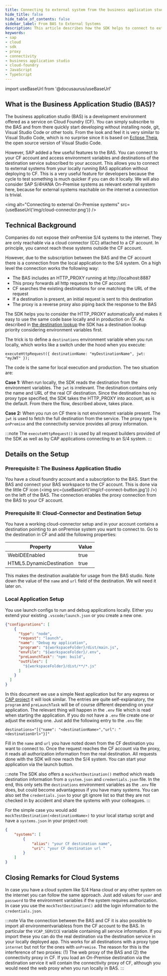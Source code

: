 ```yaml
---
title: Connecting to external system from the business application studio (BAS) with the SAP Cloud SDK for JavaScript / TypeScript
hide_title: false
hide_table_of_contents: false
sidebar_label: From BAS to External Systems
description: This article describes how the SDK helps to connect to external systems from the business application studio.
keywords:
- sap
- cloud
- sdk
- proxy
- connectivity
- business application studio
- cloud-foundry
- JavaScript
- TypeScript
---
```


import useBaseUrl from '@docusaurus/useBaseUrl'

## What is the Business Application Studio (BAS)? ##

The business application studio (BAS) is a development environment offered as a service on Cloud Foundry (CF).
You can simply subscribe to the BAS and from there quickly start developing without installing node, git, Visual Studio Code or other tools.
From the look and feel it is very similar to Visual Studio Code, which is no surprise since it is based on [Eclipse Theia](https://theia-ide.org/), the open source version of Visual Studio Code.

However, SAP added a few useful features to the BAS. 
You can connect to your CF account and access environment variables and destinations of the destination service subscribed to your account.
This allows you to connect to external systems from your locally running BAS application without deploying to CF.
This is a very useful feature for developers because the cycle to test something is much quicker if you can do it locally.
We will also consider SAP S/4HANA On-Premise systems as relevant external system here, because for external systems reachable on the internet a connection is trivial.

<img alt="Connecting to external On-Premise systems" src={useBaseUrl('img/cloud-connector.png')} />

## Technical Background ##

Companies do not expose their onPremise S/4 systems to the internet.
They are only reachable via a cloud connector (CC) attached to a CF account.
In principle, you cannot reach these systems outside the CF account.    

However, due to the subscription between the BAS and the CF account there is a connection from the local application to the S/4 system.
On a high level the connection works the following way:
- The BAS includes an HTTP_PROXY running at http://localhost:8887 
- This proxy forwards all http requests to the CF account
- CF searches the existing destinations for one matching the URL of the request
- If a destination is present, an initial request is sent to this destination
- The proxy is a reverse proxy also piping back the response to the BAS

The SDK helps you to consider the HTTP_PROXY automatically and makes it easy to use the same code base locally and in production on CF.
As described in [the destination lookup](destination-js-sdk) the SDK has a destination lookup priority considering environment variables first.

The trick is to define a `destinations` environment variable when you run locally, which works like a switch under the hood when you execute:

```$xslt
executeHttpRequest({ destinationName: "myDestinationName", jwt: "myJWT" });
```

The code is the same for local execution and production. The two situation are:

**Case 1:** When run locally, the SDK reads the destination from the environment variables. The `jwt` is irrelevant.
The destination contains only the name and URL of the real CF destination. 
Since the destination has no proxy type specified, the SDK takes the HTTP_PROXY into account, as is the default.
From there the flow, described above, takes place.

**Case 2:** When you run on CF there is not environment variable present. 
The `jwt` is used to fetch the full destination from the service.
The proxy type is `onPremise` and the connectivity service provides all proxy information.


:::note
The `executeHttpRequest()` is used by all request builders provided of the SDK as well as by CAP applications connecting to an S/4 system.
:::

## Details on the Setup ##

### Prerequisite I: The Business Application Studio ###

You have a cloud foundry account and a subscription to the BAS. 
Start the BAS and connect your BAS workspace to the CF account. 
This is done via the little CF icon (<img src={useBaseUrl('img/cf-connect-button.jpg')} />) on the left of the BAS.
The connection enables the proxy connection from the BAS to your CF account.

### Prerequisite II: Cloud-Connector and Destination Setup ###

You have a working cloud-connector setup and in your account contains a destination pointing to an onPremise system you want to connect to.
Go to the destination in CF and add the following properties:

|Property|Value|
|---|---|
|WebIDEEnabled|true|
|HTML5.DynamicDestination|true|

This makes the destination available for usage from the BAS studio. 
Note  down the value of the `name` and `url` field of the destination.
We will need it later on.
  
### Local Application Setup

You use launch configs to run and debug applications locally.
Either you extend your existing `.vscode/launch.json` or you create a new one. 
```JSON
{"configurations": [
    {
      "type": "node",
      "request": "launch",
      "name": "Debug my application",
      "program": "${workspaceFolder}/dist/main.js",
      "envFile": "${workspaceFolder}/.env",
      "preLaunchTask": "npm: build",
      "outFiles": [
        "${workspaceFolder}/dist/**/*.js"
      ]
    }
  ]
}
```
In this document we use a simple Nest application but for any express or [CAP project](https://community.sap.com/topics/cloud-application-programming) it will look similar.
The entries are quite self-explanatory, the `program` and `preLaunchTask` will be of course different depending on your application.
The relevant thing will happen in the `.env` file which is read when starting the application.
If you do not have a `.env` file create one or adjust the existing one.
Just add the following entry to the `.env` file:

```
destinations="[{"name": "<destinationName>","url": "<destinationUrl>"}]"
```
Fill in the `name` and `url` you have noted down from the CF destination you want to connect to.
Once the request reaches the CF account via the proxy, it reads all authorization information from the real destination.
All requests done with the SDK will now reach the S/4 system. 
You can start your application via the launch button. 

:::note
The SDK also offers a `mockTestDestination()` method which reads destination information from a `system.json` and `credentials.json` file.
In the end, this only sets the `destinations` environment variables as the `.env` file does, but could become advantageous if you have many systems.
You can also set the `credentials.json` to your git ignore list so that they are not checked in by accident and share the systems with your colleagues.
:::

For the simple case you would add `mockTestDestination(<destinationName>)` to your local startup script and have a `systems.json` in your project root:
```JSON
{
    "systems": [
        {
            "alias": "your CF destination name",
            "uri": "your CF destination url "
        }
    ]
}
```

## Closing Remarks for Cloud Systems

In case you have a cloud system like S/4 Hana cloud or any other system on the internet you can follow the same approach.
Just add values for `user` and `password` to the environment variables if the system requires authorization.
In case you use the `mockTestDestination()` add the login information to the `credentials.json`.

:::note
Via the connection between the BAS and CF it is also possible to import all environmentvariabless from the CF account to the BAS.
In particular the `VCAP_SERVICE` variable containing all service information.
If you import these you can do the real destination via the destination service in your locally deployed app.
This works for all destinations with a proxy type `internet` but not for the ones with `onPremise`. 
The reason for this is the interference of two proxies: (1) The web proxy of the BAS and (2) the connectivity proxy in CF.
If you load an On-Premise destination via the destination service it will contain the connectivity proxy of CF, although you would need the web proxy when you run locally in BAS.
:::
